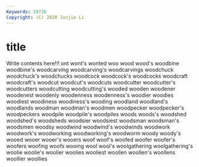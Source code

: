 ```yaml
---
Keywords: 19736
Copyright: (C) 2020 Junjie Li
---
```


# title

Write contents here!!!
ont
wont's 
wonted 
woo 
wood 
wood's 
woodbine 
woodbine's 
woodcarving 
woodcarving's 
woodcarvings
woodchuck 
woodchuck's 
woodchucks 
woodcock 
woodcock's 
woodcocks 
woodcraft 
woodcraft's 
woodcut 
woodcut's
woodcuts 
woodcutter 
woodcutter's 
woodcutters 
woodcutting 
woodcutting's 
wooded 
wooden 
woodener 
woodenest
woodenly 
woodenness 
woodenness's 
woodier 
woodies 
woodiest 
woodiness 
woodiness's 
wooding 
woodland
woodland's 
woodlands 
woodman 
woodman's 
woodmen 
woodpecker 
woodpecker's 
woodpeckers 
woodpile 
woodpile's
woodpiles 
woods 
woods's 
woodshed 
woodshed's 
woodsheds 
woodsier 
woodsiest 
woodsman 
woodsman's
woodsmen 
woodsy 
woodwind 
woodwind's 
woodwinds 
woodwork 
woodwork's 
woodworking 
woodworking's 
woodworm
woody 
woody's 
wooed 
wooer 
wooer's 
wooers 
woof 
woof's 
woofed 
woofer
woofer's 
woofers 
woofing 
woofs 
wooing 
wool 
wool's 
woolgathering 
woolgathering's 
woolie
woolie's 
woolier 
woolies 
wooliest 
woollen 
woollen's 
woollens 
woollier 
woollies 
